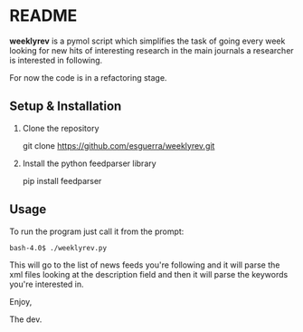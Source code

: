 README
======

**weeklyrev** is a pymol script which simplifies the task of
going every week looking for new hits of interesting research
in the main journals a researcher is interested in following.

For now the code is in a refactoring stage.

Setup & Installation
--------------------

1. Clone the repository

    git clone https://github.com/esguerra/weeklyrev.git


2. Install the python feedparser library

    pip install feedparser

 
Usage
-----

To run the program just call it from the prompt:

    bash-4.0$ ./weeklyrev.py


This will go to the list of news feeds you're following
and it will parse the xml files looking at the description
field and then it will parse the keywords you're interested in.

Enjoy,


The dev.
